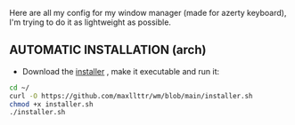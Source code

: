 Here are all my config for my window manager (made for azerty keyboard), I'm trying to do it as lightweight as possible.

## AUTOMATIC INSTALLATION (arch)
<div/>




- Download the [installer](https://github.com/maxlttr/wm/blob/main/installer.sh) , make it executable and run it:
```sh
cd ~/
curl -O https://github.com/maxllttr/wm/blob/main/installer.sh
chmod +x installer.sh
./installer.sh
```



